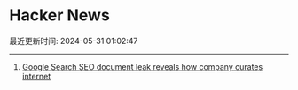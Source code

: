 # Hacker News

最近更新时间: 2024-05-31 01:02:47

--- 
1. [Google Search SEO document leak reveals how company curates internet](https://gizmodo.com/google-search-seo-leak-reveal-gatekeeps-internet-1851508410) 
